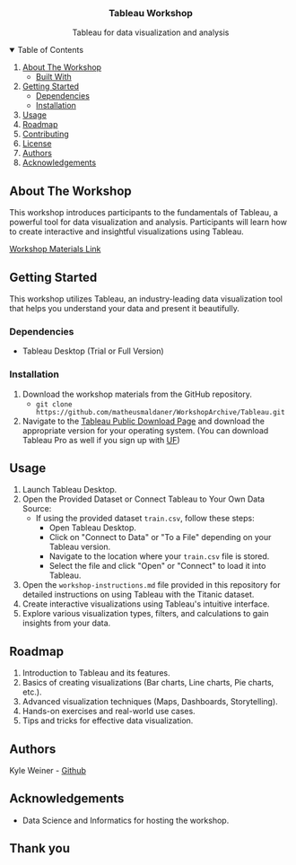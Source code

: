 

<!-- PROJECT LOGO -->
<br />
<p align="center">
  <h3 align="center">Tableau Workshop</h3>

  <p align="center">
    Tableau for data visualization and analysis
  </p>
</p>

<!-- TABLE OF CONTENTS -->
<details open="open">
  <summary>Table of Contents</summary>
  <ol>
    <li>
      <a href="#about-the-workshop">About The Workshop</a>
      <ul>
        <li><a href="#built-with">Built With</a></li>
      </ul>
    </li>
    <li>
      <a href="#getting-started">Getting Started</a>
      <ul>
        <li><a href="#dependencies">Dependencies</a></li>
        <li><a href="#installation">Installation</a></li>
      </ul>
    </li>
    <li><a href="#usage">Usage</a></li>
    <li><a href="#roadmap">Roadmap</a></li>
    <li><a href="#contributing">Contributing</a></li>
    <li><a href="#license">License</a></li>
    <li><a href="#authors">Authors</a></li>
    <li><a href="#acknowledgements">Acknowledgements</a></li>
  </ol>
</details>

<!-- ABOUT THE WORKSHOP -->
## About The Workshop

This workshop introduces participants to the fundamentals of Tableau, a powerful tool for data visualization and analysis. Participants will learn how to create interactive and insightful visualizations using Tableau.

[Workshop Materials Link](https://github.com/matheusmaldaner/WorkshopSQL)

<!-- GETTING STARTED -->
## Getting Started

This workshop utilizes Tableau, an industry-leading data visualization tool that helps you understand your data and present it beautifully.

### Dependencies

* Tableau Desktop (Trial or Full Version)


### Installation

1. Download the workshop materials from the GitHub repository.
   - `git clone https://github.com/matheusmaldaner/WorkshopArchive/Tableau.git`
2. Navigate to the [Tableau Public Download Page](https://www.tableau.com/products/public/download) and download the appropriate version for your operating system. (You can download Tableau Pro as well if you sign up with [UF](https://www.tableau.com/academic/students))

<!-- USAGE EXAMPLES -->
## Usage

1. Launch Tableau Desktop.
2. Open the Provided Dataset or Connect Tableau to Your Own Data Source:
   - If using the provided dataset `train.csv`, follow these steps:
     - Open Tableau Desktop.
     - Click on "Connect to Data" or "To a File" depending on your Tableau version.
     - Navigate to the location where your `train.csv` file is stored.
     - Select the file and click "Open" or "Connect" to load it into Tableau.
3. Open the `workshop-instructions.md` file provided in this repository for detailed instructions on using Tableau with the Titanic dataset.
3. Create interactive visualizations using Tableau's intuitive interface.
4. Explore various visualization types, filters, and calculations to gain insights from your data.

<!-- ROADMAP -->
## Roadmap

1. Introduction to Tableau and its features.
2. Basics of creating visualizations (Bar charts, Line charts, Pie charts, etc.).
3. Advanced visualization techniques (Maps, Dashboards, Storytelling).
4. Hands-on exercises and real-world use cases.
5. Tips and tricks for effective data visualization.


<!-- Authors -->
## Authors

Kyle Weiner - [Github](https://github.com/kylwein)


<!-- ACKNOWLEDGEMENTS -->
## Acknowledgements

* Data Science and Informatics for hosting the workshop.

## Thank you
